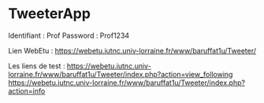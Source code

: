 # TweeterApp

Identifiant : Prof
Password : Prof1234

Lien WebEtu : https://webetu.iutnc.univ-lorraine.fr/www/baruffat1u/Tweeter/

Les liens de test :
https://webetu.iutnc.univ-lorraine.fr/www/baruffat1u/Tweeter/index.php?action=view_following
https://webetu.iutnc.univ-lorraine.fr/www/baruffat1u/Tweeter/index.php?action=info
